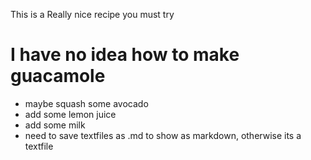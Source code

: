 This is a Really nice recipe you must try

# I have no idea how to make guacamole
- maybe squash some avocado
- add some lemon juice
- add some milk
- need to save textfiles as .md to show as markdown, otherwise its a textfile 
